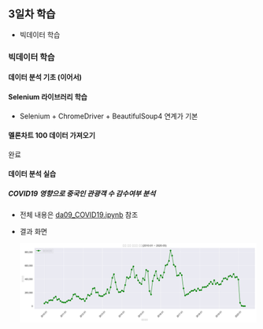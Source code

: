 ## 3일차 학습
- 빅데이터 학습

### 빅데이터 학습

#### 데이터 분석 기초 (이어서)

#### Selenium 라이브러리 학습
- Selenium + ChromeDriver + BeautifulSoup4 연계가 기본

#### 멜론차트 100 데이터 가져오기
완료

#### 데이터 분석 실습

##### COVID19 영향으로 중국인 관광객 수 감수여부 분석
- 전체 내용은 [da09_COVID19.ipynb](https://github.com/Hsegunn/bigdata-analysis-2024/blob/main/day03/da09_COVID19.ipynb) 참조
- 결과 화면

    ![중국관광객](https://raw.githubusercontent.com/Hsegunn/bigdata-analysis-2024/main/images/ba005.png)